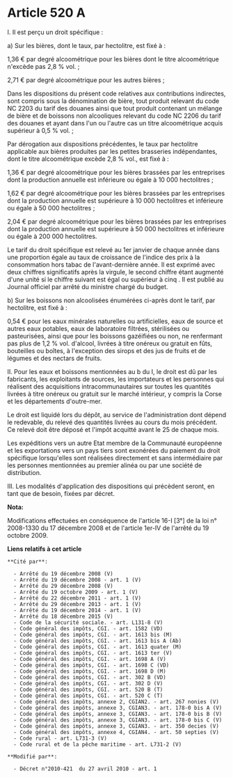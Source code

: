 # Article 520 A

I. Il est perçu un droit spécifique : 

a) Sur les bières, dont le taux, par hectolitre, est fixé à : 

1,36 € par degré alcoométrique pour les bières dont le titre alcoométrique n'excède pas 2,8 % vol. ; 

2,71 € par degré alcoométrique pour les autres bières ; 

Dans les dispositions du présent code relatives aux contributions indirectes, sont compris sous la dénomination de bière,
tout produit relevant du code NC 2203 du tarif des douanes ainsi que tout produit contenant un mélange de bière et de
boissons non alcooliques relevant du code NC 2206 du tarif des douanes et ayant dans l'un ou l'autre cas un titre
alcoométrique acquis supérieur à 0,5 % vol. ; 

Par dérogation aux dispositions précédentes, le taux par hectolitre applicable aux bières produites par les petites
brasseries indépendantes, dont le titre alcoométrique excède 2,8 % vol., est fixé à : 

1,36 € par degré alcoométrique pour les bières brassées par les entreprises dont la production annuelle est inférieure ou
égale à 10 000 hectolitres ; 

1,62 € par degré alcoométrique pour les bières brassées par les entreprises dont la production annuelle est supérieure à 10
000 hectolitres et inférieure ou égale à 50 000 hectolitres ; 

2,04 € par degré alcoométrique pour les bières brassées par les entreprises dont la production annuelle est supérieure à 50
000 hectolitres et inférieure ou égale à 200 000 hectolitres. 

Le tarif du droit spécifique est relevé au 1er janvier de chaque année dans une proportion égale au taux de croissance de
l'indice des prix à la consommation hors tabac de l'avant-dernière année. Il est exprimé avec deux chiffres significatifs
après la virgule, le second chiffre étant augmenté d'une unité si le chiffre suivant est égal ou supérieur à cinq . Il est
publié au Journal officiel par arrêté du ministre chargé du budget. 

b) Sur les boissons non alcoolisées énumérées ci-après dont le tarif, par hectolitre, est fixé à : 

0,54 € pour les eaux minérales naturelles ou artificielles, eaux de source et autres eaux potables, eaux de laboratoire
filtrées, stérilisées ou pasteurisées, ainsi que pour les boissons gazéifiées ou non, ne renfermant pas plus de 1,2 % vol.
d'alcool, livrées à titre onéreux ou gratuit en fûts, bouteilles ou boîtes, à l'exception des sirops et des jus de fruits et
de légumes et des nectars de fruits. 

II. Pour les eaux et boissons mentionnées au b du I, le droit est dû par les fabricants, les exploitants de sources, les
importateurs et les personnes qui réalisent des acquisitions intracommunautaires sur toutes les quantités livrées à titre
onéreux ou gratuit sur le marché intérieur, y compris la Corse et les départements d'outre-mer. 

Le droit est liquidé lors du dépôt, au service de l'administration dont dépend le redevable, du relevé des quantités livrées
au cours du mois précédent. Ce relevé doit être déposé et l'impôt acquitté avant le 25 de chaque mois. 

Les expéditions vers un autre Etat membre de la Communauté européenne et les exportations vers un pays tiers sont exonérées
du paiement du droit spécifique lorsqu'elles sont réalisées directement et sans intermédiaire par les personnes mentionnées
au premier alinéa ou par une société de distribution. 

III. Les modalités d'application des dispositions qui précèdent seront, en tant que de besoin, fixées par décret.

**Nota:**

Modifications effectuées en conséquence de l'article 16-I [3°] de la loi n° 2008-1330 du 17 décembre 2008 et de l'article
1er-IV de l'arrêté du 19 octobre 2009.

**Liens relatifs à cet article**

	**Cité par**:

	  - Arrêté du 19 décembre 2008 (V)
	  - Arrêté du 19 décembre 2008 - art. 1 (V)
	  - Arrêté du 29 décembre 2008 (V)
	  - Arrêté du 19 octobre 2009 - art. 1 (V)
	  - Arrêté du 22 décembre 2011 - art. 1 (V)
	  - Arrêté du 29 décembre 2013 - art. 1 (V)
	  - Arrêté du 19 décembre 2014 - art. 1 (V)
	  - Arrêté du 18 décembre 2015 (V)
	  - Code de la sécurité sociale. - art. L131-8 (V)
	  - Code général des impôts, CGI. - art. 1582 (VD)
	  - Code général des impôts, CGI. - art. 1613 bis (M)
	  - Code général des impôts, CGI. - art. 1613 bis A (Ab)
	  - Code général des impôts, CGI. - art. 1613 quater (M)
	  - Code général des impôts, CGI. - art. 1613 ter (V)
	  - Code général des impôts, CGI. - art. 1698 A (V)
	  - Code général des impôts, CGI. - art. 1698 C (VD)
	  - Code général des impôts, CGI. - art. 1698 D (M)
	  - Code général des impôts, CGI. - art. 302 B (VD)
	  - Code général des impôts, CGI. - art. 302 D (V)
	  - Code général des impôts, CGI. - art. 520 B (T)
	  - Code général des impôts, CGI. - art. 520 C (T)
	  - Code général des impôts, annexe 2, CGIAN2. - art. 267 nonies (V)
	  - Code général des impôts, annexe 3, CGIAN3. - art. 178-0 bis A (V)
	  - Code général des impôts, annexe 3, CGIAN3. - art. 178-0 bis B (V)
	  - Code général des impôts, annexe 3, CGIAN3. - art. 178-0 bis C (V)
	  - Code général des impôts, annexe 3, CGIAN3. - art. 350 decies (V)
	  - Code général des impôts, annexe 4, CGIAN4. - art. 50 septies (V)
	  - Code rural - art. L731-3 (V)
	  - Code rural et de la pêche maritime - art. L731-2 (V)

	**Modifié par**:

	  - Décret n°2010-421  du 27 avril 2010 - art. 1
